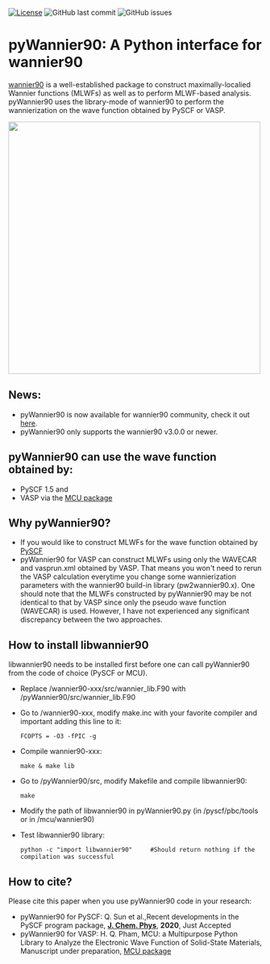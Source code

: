 [![License](https://img.shields.io/badge/License-BSD%203--Clause-blue.svg)](https://opensource.org/licenses/BSD-3-Clause)
![GitHub last commit](https://img.shields.io/github/last-commit/hungpham2017/pyWannier90.svg?color=green)
![GitHub issues](https://img.shields.io/github/issues-raw/hungpham2017/pyWannier90.svg?color=crimson)

# pyWannier90: A Python interface for wannier90
[wannier90](http://www.wannier.org/) is a well-established package to construct maximally-localied Wannier functions (MLWFs) as well as to perform MLWF-based analysis.
pyWannier90 uses the library-mode of wannier90 to perform the wannierization on the wave function obtained by PySCF or VASP.

<img src="https://github.com/hungpham2017/pyWannier90/blob/master/doc/Si_sp3.png" width="500" align="middle">

## News:
- pyWannier90 is now available for wannier90 community, check it out [here](http://www.wannier.org/download/).
- pyWannier90 only supports the wannier90 v3.0.0 or newer.

## pyWannier90 can use the wave function obtained by:
- PySCF 1.5 and 
- VASP via the [MCU package](https://hungpham2017.github.io/mcu/)

## Why pyWannier90?
- If you would like to construct MLWFs for the wave function obtained by [PySCF](https://github.com/pyscf/pyscf)
- pyWannier90 for VASP can construct MLWFs using only the WAVECAR and vasprun.xml obtained by VASP.
That means you won't need to rerun the VASP calculation everytime you change some wannierization parameters with the wannier90 build-in library (pw2wannier90.x).
One should note that the MLWFs constructed by pyWannier90 may be not identical to that by VASP since only the pseudo wave function (WAVECAR) is used.
However, I have not experienced any significant discrepancy between the two approaches. 

## How to install libwannier90
libwannier90 needs to be installed first before one can call pyWannier90 from the code of choice (PySCF or MCU).
- Replace /wannier90-xxx/src/wannier_lib.F90 with /pyWannier90/src/wannier_lib.F90
- Go to /wannier90-xxx, modify make.inc with your favorite compiler and important adding this line to it:
	```
	FCOPTS = -O3 -fPIC -g
	```
- Compile wannier90-xxx:
	```
	make & make lib
	```
- Go to /pyWannier90/src, modify Makefile and compile libwannier90:
	```
	make
	```
- Modify the path of libwannier90 in pyWannier90.py (in /pyscf/pbc/tools or in /mcu/wannier90)
	
- Test libwannier90 library:
	```
	python -c "import libwannier90"		#Should return nothing if the compilation was successful
	```
	
## How to cite?
Please cite this paper when you use pyWannier90 code in your research:
- pyWannier90 for PySCF: Q. Sun et al.,Recent developments in the PySCF program package, [**J. Chem. Phys**](https://doi.org/10.1063/5.0006074), **2020**, Just Accepted
- pyWannier90 for VASP: H. Q. Pham, MCU: a Multipurpose Python Library to Analyze the Electronic Wave Function of Solid-State Materials, Manuscript under preparation, [MCU package](https://hungpham2017.github.io/mcu/)